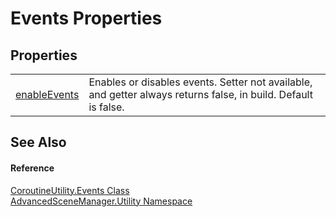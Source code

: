 # Events Properties




## Properties
<table>
<tr>
<td><a href="P_AdvancedSceneManager_Utility_CoroutineUtility_Events_enableEvents">enableEvents</a></td>
<td>Enables or disables events. Setter not available, and getter always returns false, in build. Default is false.</td></tr>
</table>

## See Also


#### Reference
<a href="T_AdvancedSceneManager_Utility_CoroutineUtility_Events">CoroutineUtility.Events Class</a>  
<a href="N_AdvancedSceneManager_Utility">AdvancedSceneManager.Utility Namespace</a>  
